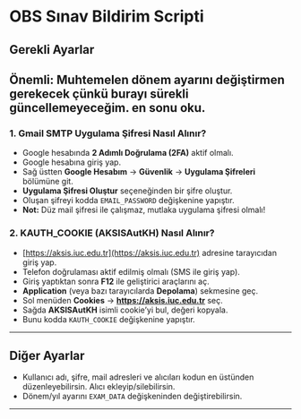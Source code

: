 # OBS Sınav Bildirim Scripti

## Gerekli Ayarlar

## Önemli: Muhtemelen dönem ayarını değiştirmen gerekecek çünkü burayı sürekli güncellemeyeceğim. en sonu oku.

### 1. Gmail SMTP Uygulama Şifresi Nasıl Alınır?

- Google hesabında **2 Adımlı Doğrulama (2FA)** aktif olmalı.
- Google hesabına giriş yap.
- Sağ üstten **Google Hesabım** → **Güvenlik** → **Uygulama Şifreleri** bölümüne git.
- **Uygulama Şifresi Oluştur** seçeneğinden bir şifre oluştur.
- Oluşan şifreyi kodda `EMAIL_PASSWORD` değişkenine yapıştır.
- **Not:** Düz mail şifresi ile çalışmaz, mutlaka uygulama şifresi olmalı!

### 2. KAUTH_COOKIE (AKSISAutKH) Nasıl Alınır?

- [https://aksis.iuc.edu.tr](https://aksis.iuc.edu.tr) adresine tarayıcıdan giriş yap.
- Telefon doğrulaması aktif edilmiş olmalı (SMS ile giriş yap).
- Giriş yaptıktan sonra **F12** ile geliştirici araçlarını aç.
- **Application** (veya bazı tarayıcılarda **Depolama**) sekmesine geç.
- Sol menüden **Cookies** → **https://aksis.iuc.edu.tr** seç.
- Sağda **AKSISAutKH** isimli cookie’yi bul, değeri kopyala.
- Bunu kodda `KAUTH_COOKIE` değişkenine yapıştır.

---

## Diğer Ayarlar

- Kullanıcı adı, şifre, mail adresleri ve alıcıları kodun en üstünden düzenleyebilirsin. Alıcı ekleyip/silebilirsin.
- Dönem/yıl ayarını `EXAM_DATA` değişkeninden değiştirebilirsin.

---
